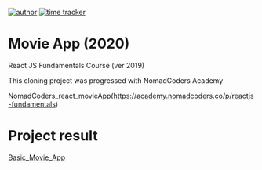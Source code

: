 [![author](https://img.shields.io/badge/author-Rhange-f39c12.svg?style=flat-square)](https://rhange.tistory.com)
[![time tracker](https://wakatime.com/badge/github/Rhange/movie_app_2020.svg)](https://wakatime.com/badge/github/Rhange/movie_app_2020)

# Movie App (2020)

React JS Fundamentals Course (ver 2019)

This cloning project was progressed with NomadCoders Academy

NomadCoders_react_movieApp(https://academy.nomadcoders.co/p/reactjs-fundamentals)

# Project result

[Basic_Movie_App](https://rhange.github.io/movie_app_2020/)
